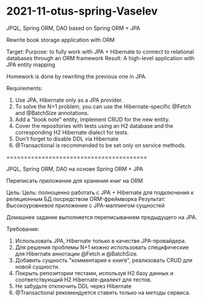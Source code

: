 # 2021-11-otus-spring-Vaselev

JPQL, Spring ORM, DAO based on Spring ORM + JPA


Rewrite book storage application with ORM

Target:
Purpose: to fully work with JPA + Hibernate to connect to relational databases through an ORM framework
Result: A high-level application with JPA entity mapping

Homework is done by rewriting the previous one in JPA.

Requirements:

1) Use JPA, Hibernate only as a JPA provider.
2) To solve the N+1 problem, you can use the Hibernate-specific @Fetch and @BatchSize annotations.
3) Add a "book note" entity, implement CRUD for the new entity.
4) Cover the repositories with tests using an H2 database and the corresponding H2 Hibernate dialect for tests.
5) Don't forget to disable DDL via Hibernate
6) @Transactional is recommended to be set only on service methods.


======================================== 

JPQL, Spring ORM, DAO на основе Spring ORM + JPA 

Переписать приложение для хранения книг на ORM

Цель:
Цель: полноценно работать с JPA + Hibernate для подключения к реляционным БД посредством ORM-фреймворка
Результат: Высокоуровневое приложение с JPA-маппингом сущностей

Домашнее задание выполняется переписыванием предыдущего на JPA.

Требования:

1) Использовать JPA, Hibernate только в качестве JPA-провайдера.
2) Для решения проблемы N+1 можно использовать специфические для Hibernate аннотации @Fetch и @BatchSize.
3) Добавить сущность "комментария к книге", реализовать CRUD для новой сущности.
4) Покрыть репозитории тестами, используя H2 базу данных и соответствующий H2 Hibernate-диалект для тестов.
5) Не забудьте отключить DDL через Hibernate
6) @Transactional рекомендуется ставить только на методы сервиса.

